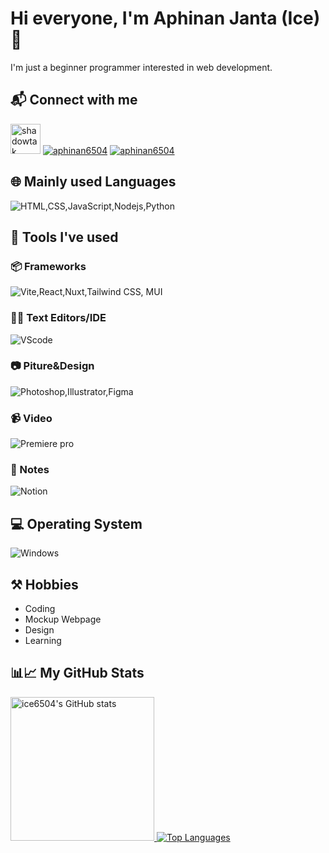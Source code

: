 # Hi everyone, I'm Aphinan Janta (Ice)👋 
I'm just a beginner programmer interested in web development.

## 📬 Connect with me
<a href="https://www.facebook.com/Aphinan6504/" target="_blank"><img src="https://raw.githubusercontent.com/rahuldkjain/github-profile-readme-generator/master/src/images/icons/Social/facebook.svg" alt="shadowtak" height="48" /></a>
<a href="https://instagram.com/aphinan6504" target="_blank"><img src="https://skillicons.dev/icons?i=instagram" alt="aphinan6504" /></a>
<a href="mailto:aphinan6504@gmail.com" target="_blank"><img src="https://skillicons.dev/icons?i=gmail&theme=light" alt="aphinan6504" /></a>


## 🌐 Mainly used Languages
![HTML,CSS,JavaScript,Nodejs,Python](https://skillicons.dev/icons?i=html,css,js,nodejs,python)

## 🧰 Tools I've used
### 📦 Frameworks
![Vite,React,Nuxt,Tailwind CSS, MUI](https://skillicons.dev/icons?i=vite,react,nuxtjs,tailwind,mui)
### 👨‍💻 Text Editors/IDE
![VScode](https://skillicons.dev/icons?i=vscode)
### 📷 Piture&Design
![Photoshop,Illustrator,Figma](https://skillicons.dev/icons?i=ps,ai,figma)
### 📹 Video
![Premiere pro](https://skillicons.dev/icons?i=pr)
### 📝 Notes
![Notion](https://skillicons.dev/icons?i=notion&theme=light)

## 💻 Operating System
![Windows](https://skillicons.dev/icons?i=windows&theme=light)

## ⚒ Hobbies
- Coding
- Mockup Webpage
- Design
- Learning

## 📊📈 My GitHub Stats                
<a href="http://www.github.com/ice6504">
    <img src="https://github-readme-stats.vercel.app/api?username=ice6504&theme=github_dark" alt="ice6504's GitHub stats" height="230" />
</a>
<a href="https://github.com/ice6504" align="left">
    <img src="https://github-readme-stats.vercel.app/api/top-langs/?username=ice6504&theme=github_dark" alt="Top Languages" />
</a>
